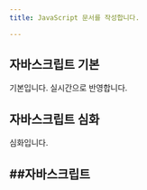 ```yaml
---
title: JavaScript 문서를 작성합니다.

---
```

## 자바스크립트 기본

기본입니다. 실시간으로 반영합니다.

## 자바스크립트 심화

심화입니다.

## ##자바스크립트 
